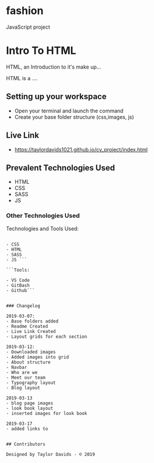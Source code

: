 # fashion
JavaScript project

# Intro To HTML

HTML, an Introduction to it's make up...

HTML is a ....

## Setting up your workspace

- Open your terminal and launch the command
- Create your base folder structure (css,images, js)

## Live Link
- https://taylordavids1021.github.io/cv_project/index.html

## Prevalent Technologies Used

- HTML
- CSS
- SASS
- JS


### Other Technologies Used

Technologies and Tools Used:

```Languages:

- CSS
- HTML
- SASS 
- JS ```

```Tools:

- VS Code
- GitBash
- Github```


### Changelog

2019-03-07:
- Base folders added
- Readme Created
- Live Link Created
- Layout grids for each section

2019-03-12:
- Downloaded images
- Added images into grid
- About structure
- Navbar
- Who are we
- Meet our team
- Typography layout
- Blog layout

2019-03-13
- blog page images
- look book layout
- inserted images for look book

2019-03-17
- added links to


## Contributors

Designed by Taylor Davids - © 2019